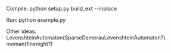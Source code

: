Compile:
python setup.py build_ext --inplace

Run:
python example.py

Other ideas:
LevenshteinAutomaton(SparseDamerauLevenshteinAutomaton?)
moman(finenight?)
